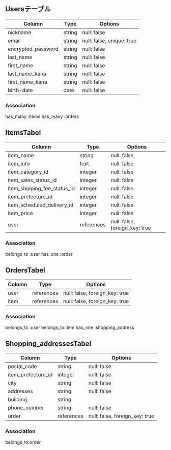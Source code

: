 ## Usersテーブル

|Column            |Type  |Options                  |
|------------------|------|-------------------------|
|nickname          |string|null: false              |
|email             |string|null: false, unique: true|
|encrypted_password|string|null: false              |
|last_name         |string|null: false              |
|first_name        |string|null: false              |
|last_name_kana    |string|null: false              |
|first_name_kana   |string|null: false              |
|birth-date        |date  |null: false              |

### Association
has_many :items
has_many :orders


## ItemsTabel

|Column                     |Type      |Options                       |
|---------------------------|----------|------------------------------|
|item_name                  |string    |null: false                   |
|item_info                  |text      |null: false                   |
|item_category_id           |integer   |null: false                   |
|item_sales_status_id       |integer   |null: false                   |
|item_shipping_fee_status_id|integer   |null: false                   |
|item_prefecture_id         |integer   |null: false                   |
|item_scheduled_delivery_id |integer   |null: false                   |
|item_price                 |integer   |null: false                   |
|user                       |references|null: false, foreign_key: true|

### Association
belongs_to :user
has_one :order


## OrdersTabel

|Column|Type      |Options                       |
|------|----------|------------------------------|
|user  |references|null: false, foreign_key: true|
|item  |references|null: false, foreign_key: true|

### Association
belongs_to :user
belongs_to:item
has_one :shopping_address


## Shopping_addressesTabel

|Column            |Type      |Options                       |
|------------------|----------|------------------------------|
|postal_code       |string    |null: false                   |
|item_prefecture_id|integer   |null: false                   |
|city              |string    |null: false                   |
|addresses         |string    |null: false                   |
|building          |string    |                              |
|phone_number      |string    |null: false                   |
|order             |references|null: false, foreign_key: true|

### Association
belongs_to:order